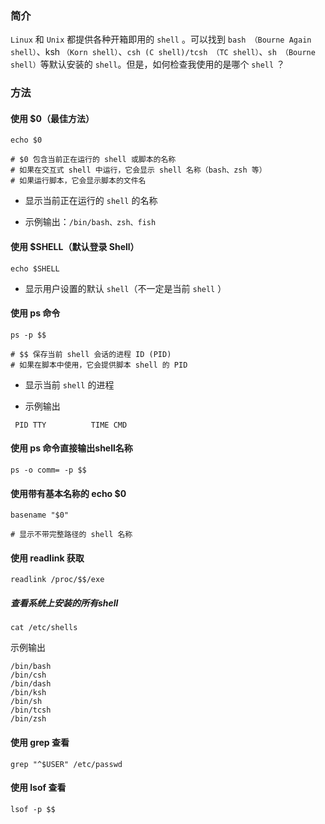 ### 简介

`Linux` 和 `Unix` 都提供各种开箱即用的 `shell` 。可以找到 `bash （Bourne Again shell）`、ksh `（Korn shell）`、`csh (C shell)/tcsh （TC shell）`、`sh （Bourne shell）`等默认安装的 `shell`。但是，如何检查我使用的是哪个 `shell` ？

### 方法

#### 使用 $0（最佳方法）

```shell
echo $0

# $0 包含当前正在运行的 shell 或脚本的名称
# 如果在交互式 shell 中运行，它会显示 shell 名称（bash、zsh 等）
# 如果运行脚本，它会显示脚本的文件名
```

* 显示当前正在运行的 `shell` 的名称

* 示例输出：`/bin/bash、zsh、fish`

#### 使用 $SHELL（默认登录 Shell）

```shell
echo $SHELL
```

* 显示用户设置的默认 `shell`（不一定是当前 `shell` ）

#### 使用 ps 命令

```shell
ps -p $$

# $$ 保存当前 shell 会话的进程 ID (PID)
# 如果在脚本中使用，它会提供脚本 shell 的 PID
```

* 显示当前 `shell` 的进程

* 示例输出

```shell
 PID TTY          TIME CMD
```

#### 使用 ps 命令直接输出shell名称

```shell
ps -o comm= -p $$
```

#### 使用带有基本名称的 echo $0

```shell
basename "$0"

# 显示不带完整路径的 shell 名称
```

#### 使用 readlink 获取

```shell
readlink /proc/$$/exe
```

##### 查看系统上安装的所有shell

```shell
cat /etc/shells
```

示例输出

```shell
/bin/bash
/bin/csh
/bin/dash
/bin/ksh
/bin/sh
/bin/tcsh
/bin/zsh
```

#### 使用 grep 查看

```shell
grep "^$USER" /etc/passwd
```

#### 使用 lsof 查看

```shell
lsof -p $$
```